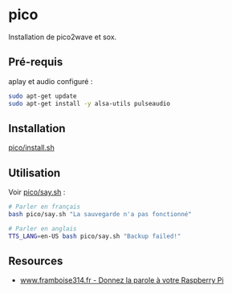 # pico

Installation de pico2wave et sox.

## Pré-requis

aplay et audio configuré :

```bash
sudo apt-get update
sudo apt-get install -y alsa-utils pulseaudio
```

## Installation

[pico/install.sh](install.sh)

## Utilisation

Voir [pico/say.sh](say.sh) :

```bash
# Parler en français
bash pico/say.sh "La sauvegarde n'a pas fonctionné"

# Parler en anglais
TTS_LANG=en-US bash pico/say.sh "Backup failed!"
```

## Resources

* [www.framboise314.fr - Donnez la parole à votre Raspberry Pi](https://www.framboise314.fr/donnez-la-parole-a-votre-raspberry-pi/)
